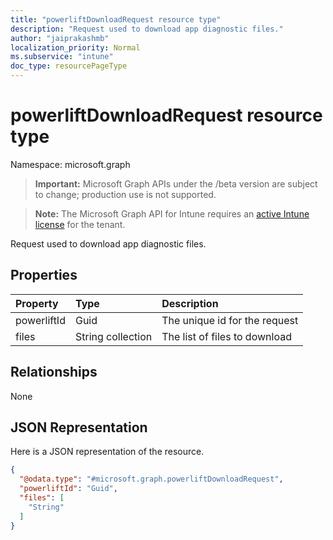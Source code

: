 ```yaml
---
title: "powerliftDownloadRequest resource type"
description: "Request used to download app diagnostic files."
author: "jaiprakashmb"
localization_priority: Normal
ms.subservice: "intune"
doc_type: resourcePageType
---
```


# powerliftDownloadRequest resource type

Namespace: microsoft.graph
> **Important:** Microsoft Graph APIs under the /beta version are subject to change; production use is not supported.

> **Note:** The Microsoft Graph API for Intune requires an [active Intune license](https://go.microsoft.com/fwlink/?linkid=839381) for the tenant.


Request used to download app diagnostic files.

## Properties
|Property|Type|Description|
|:---|:---|:---|
|powerliftId|Guid|The unique id for the request|
|files|String collection|The list of files to download|

## Relationships
None

## JSON Representation
Here is a JSON representation of the resource.
<!-- {
  "blockType": "resource",
  "@odata.type": "microsoft.graph.powerliftDownloadRequest"
}
-->
``` json
{
  "@odata.type": "#microsoft.graph.powerliftDownloadRequest",
  "powerliftId": "Guid",
  "files": [
    "String"
  ]
}
```
